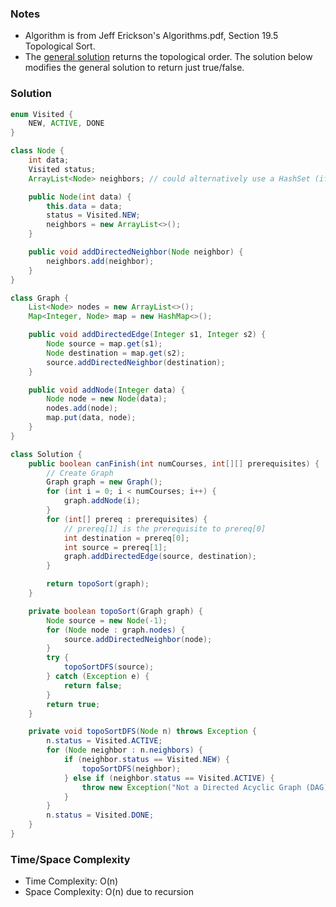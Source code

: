 ### Notes

- Algorithm is from Jeff Erickson's Algorithms.pdf, Section 19.5 Topological Sort.
- The [general solution](https://github.com/RodneyShag/LeetCode_solutions/blob/master/Solutions/Course%20Schedule%20II.md) returns the topological order. The solution below modifies the general solution to return just true/false.

### Solution

```java
enum Visited {
    NEW, ACTIVE, DONE
}
```

```java
class Node {
    int data;
    Visited status;
    ArrayList<Node> neighbors; // could alternatively use a HashSet (if I give nodes unique IDs)

    public Node(int data) {
        this.data = data;
        status = Visited.NEW;
        neighbors = new ArrayList<>();
    }

    public void addDirectedNeighbor(Node neighbor) {
        neighbors.add(neighbor);
    }
}
```

```java
class Graph {
    List<Node> nodes = new ArrayList<>();
    Map<Integer, Node> map = new HashMap<>();

    public void addDirectedEdge(Integer s1, Integer s2) {
        Node source = map.get(s1);
        Node destination = map.get(s2);
        source.addDirectedNeighbor(destination);
    }

    public void addNode(Integer data) {
        Node node = new Node(data);
        nodes.add(node);
        map.put(data, node);
    }
}
```

```java
class Solution {
    public boolean canFinish(int numCourses, int[][] prerequisites) {
        // Create Graph
        Graph graph = new Graph();
        for (int i = 0; i < numCourses; i++) {
            graph.addNode(i);
        }
        for (int[] prereq : prerequisites) {
            // prereq[1] is the prerequisite to prereq[0]
            int destination = prereq[0];
            int source = prereq[1];
            graph.addDirectedEdge(source, destination);
        }

        return topoSort(graph);
    }

    private boolean topoSort(Graph graph) {
        Node source = new Node(-1);
        for (Node node : graph.nodes) {
            source.addDirectedNeighbor(node);
        }
        try {
            topoSortDFS(source);
        } catch (Exception e) {
            return false;
        }
        return true;
    }

    private void topoSortDFS(Node n) throws Exception {
        n.status = Visited.ACTIVE;
        for (Node neighbor : n.neighbors) {
            if (neighbor.status == Visited.NEW) {
                topoSortDFS(neighbor);
            } else if (neighbor.status == Visited.ACTIVE) {
                throw new Exception("Not a Directed Acyclic Graph (DAG). Graph has a cycle.");
            }
        }
        n.status = Visited.DONE;
    }
}
```

### Time/Space Complexity

-  Time Complexity: O(n)
- Space Complexity: O(n) due to recursion
